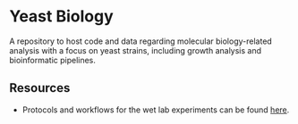 # Yeast Biology

A repository to host code and data regarding molecular biology-related analysis with a focus on yeast strains, including growth analysis and bioinformatic pipelines.

## Resources

* Protocols and workflows for the wet lab experiments can be found [here](https://benchling.com/organizations/acubesat/).
